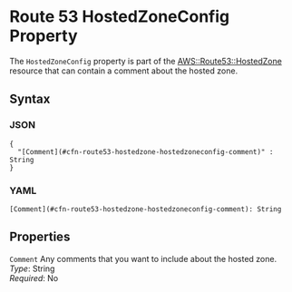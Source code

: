 # Route 53 HostedZoneConfig Property<a name="aws-properties-route53-hostedzone-hostedzoneconfig"></a>

The `HostedZoneConfig` property is part of the [AWS::Route53::HostedZone](aws-resource-route53-hostedzone.md) resource that can contain a comment about the hosted zone\.

## Syntax<a name="w4ab1c21c14e1768b5"></a>

### JSON<a name="aws-properties-route53-hostedzone-hostedzoneconfig-syntax.json"></a>

```
{
  "[Comment](#cfn-route53-hostedzone-hostedzoneconfig-comment)" : String
}
```

### YAML<a name="aws-properties-route53-hostedzone-hostedzoneconfig-syntax.yaml"></a>

```
[Comment](#cfn-route53-hostedzone-hostedzoneconfig-comment): String
```

## Properties<a name="w4ab1c21c14e1768b7"></a>

`Comment`  <a name="cfn-route53-hostedzone-hostedzoneconfig-comment"></a>
Any comments that you want to include about the hosted zone\.  
*Type*: String  
*Required*: No